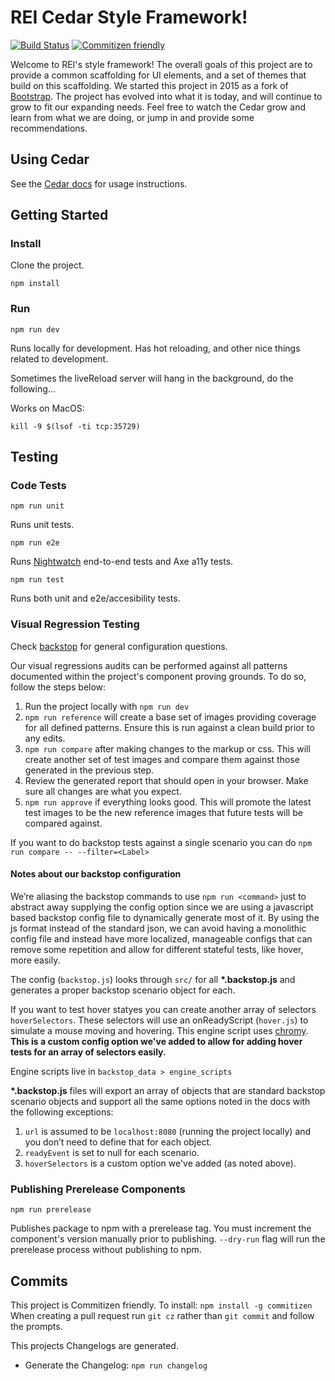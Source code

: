 # REI Cedar Style Framework!
[![Build Status](https://travis-ci.org/rei/rei-cedar.svg?branch=master)](https://travis-ci.org/rei/rei-cedar)
[![Commitizen friendly](https://img.shields.io/badge/commitizen-friendly-brightgreen.svg)](http://commitizen.github.io/cz-cli/)

Welcome to REI's style framework! The overall goals of this project are to provide a common scaffolding for UI elements,
and a set of themes that build on this scaffolding. We started this project in 2015 as a fork of
[Bootstrap](http://getbootstrap.com/).
The project has evolved into what it is today, and will continue to grow to fit our expanding needs. Feel free to watch
the Cedar grow and learn from what we are doing, or jump in and provide some recommendations.

## Using Cedar

See the [Cedar docs](https://rei.github.io/rei-cedar-docs/) for usage instructions.

## Getting Started

### Install

Clone the project.

`npm install`

### Run

`npm run dev`

Runs locally for development. Has hot reloading, and other nice things related to development.

Sometimes the liveReload server will hang in the background, do the following...

Works on MacOS:

```kill -9 $(lsof -ti tcp:35729)```

## Testing

### Code Tests

`npm run unit`

Runs unit tests.

`npm run e2e`

Runs [Nightwatch](http://nightwatchjs.org/) end-to-end tests and Axe a11y tests.

`npm run test`

Runs both unit and e2e/accesibility tests.

### Visual Regression Testing

Check [backstop](https://github.com/garris/BackstopJS) for general configuration questions.

Our visual regressions audits can be performed against all patterns documented within the project's component proving grounds. To do so, follow the steps below:

1. Run the project locally with `npm run dev`
2. `npm run reference` will create a base set of images providing coverage for all defined patterns. Ensure this is run against a clean build prior to any edits.
3. `npm run compare` after making changes to the markup or css. This will create another set of test images and compare them against those generated in the previous step.
4. Review the generated report that should open in your browser. Make sure all changes are what you expect.
5. `npm run approve` if everything looks good. This will promote the latest test images to be the new reference images that future tests will be compared against.

If you want to do backstop tests against a single scenario you can do `npm run compare -- --filter=<Label>`

#### Notes about our backstop configuration

We’re aliasing the backstop commands to use `npm run <command>` just to abstract away supplying the config option since we are using a javascript based backstop config file to dynamically generate most of it. By using the js format instead of the standard json, we can avoid having a monolithic config file and instead have more localized, manageable configs that can remove some repetition and allow for different stateful tests, like hover, more easily.

The config (`backstop.js`) looks through `src/` for all __*.backstop.js__ and generates a proper backstop scenario object for each.

If you want to test hover statyes you can create another array of selectors `hoverSelectors`. These selectors will use an onReadyScript (`hover.js`) to simulate a mouse moving and hovering. This engine script uses [chromy](https://github.com/OnetapInc/chromy). **This is a custom config option we've added to allow for adding hover tests for an array of selectors easily.**

Engine scripts live in `backstop_data > engine_scripts`

__*.backstop.js__ files will export an array of objects that are standard backstop scenario objects and support all the same options noted in the docs with the following exceptions:

1. `url` is assumed to be `localhost:8080` (running the project locally) and you don’t need to define that for each object.
2. `readyEvent` is set to null for each scenario.
3. `hoverSelectors` is a custom option we've added (as noted above).

### Publishing Prerelease Components

`npm run prerelease`

Publishes package to npm with a prerelease tag. You must increment the component's version manually prior to publishing. `--dry-run` flag will run the prerelease process without publishing to npm.

## Commits

This project is Commitizen friendly.  To install: `npm install -g commitizen`
When creating a pull request run `git cz` rather than `git commit` and follow the prompts.

This projects Changelogs are generated.
- Generate the Changelog: `npm run changelog`
